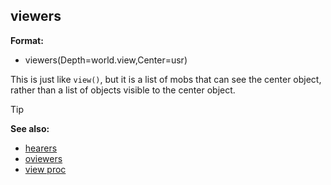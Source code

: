 ## viewers

**Format:**
+   viewers(Depth=world.view,Center=usr)


This is just like `view()`, but it is a list of mobs that can
see the center object, rather than a list of objects visible to the
center object.

> [!TIP] 
> **See also:**
> +   [hearers](/ref/proc/hearers.md) 
> +   [oviewers](/ref/proc/oviewers.md) 
> +   [view proc](/ref/proc/view.md) <!-- -->